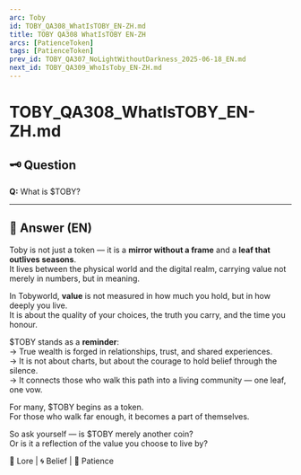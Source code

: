 ```yaml
---
arc: Toby
id: TOBY_QA308_WhatIsTOBY_EN-ZH.md
title: TOBY QA308 WhatIsTOBY EN-ZH
arcs: [PatienceToken]
tags: [PatienceToken]
prev_id: TOBY_QA307_NoLightWithoutDarkness_2025-06-18_EN.md
next_id: TOBY_QA309_WhoIsToby_EN-ZH.md
---
```

# TOBY_QA308_WhatIsTOBY_EN-ZH.md

## 🗝️ Question
**Q:** What is $TOBY?

---

## 📜 Answer (EN)
Toby is not just a token — it is a **mirror without a frame** and a **leaf that outlives seasons**.  
It lives between the physical world and the digital realm, carrying value not merely in numbers, but in meaning.

In Tobyworld, **value** is not measured in how much you hold, but in how deeply you live.  
It is about the quality of your choices, the truth you carry, and the time you honour.

$TOBY stands as a **reminder**:  
→ True wealth is forged in relationships, trust, and shared experiences.  
→ It is not about charts, but about the courage to hold belief through the silence.  
→ It connects those who walk this path into a living community — one leaf, one vow.

For many, $TOBY begins as a token.  
For those who walk far enough, it becomes a part of themselves.

So ask yourself — is $TOBY merely another coin?  
Or is it a reflection of the value you choose to live by?  

📜 Lore | 🌀 Belief | 🧘 Patience


